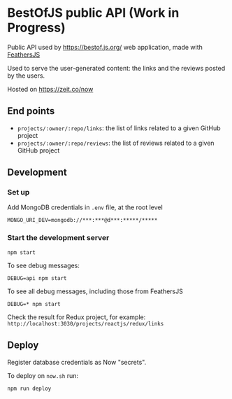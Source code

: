 # BestOfJS public API (Work in Progress)

Public API used by https://bestof.js.org/ web application, made with [FeathersJS](https://feathersjs.com/)

Used to serve the user-generated content: the links and the reviews posted by the users.

Hosted on https://zeit.co/now

## End points

* `projects/:owner/:repo/links`: the list of links related to a given GitHub project
* `projects/:owner/:repo/reviews`: the list of reviews related to a given GitHub project

## Development

### Set up

Add MongoDB credentials in `.env` file, at the root level

```
MONGO_URI_DEV=mongodb://***:***@d***:*****/*****
```

### Start the development server

```
npm start
```

To see debug messages:

```
DEBUG=api npm start
```

To see all debug messages, including those from FeathersJS

```
DEBUG=* npm start
```

Check the result for Redux project, for example: `http://localhost:3030/projects/reactjs/redux/links`

## Deploy

Register database credentials as Now "secrets".

To deploy on `now.sh` run:

```
npm run deploy
```
